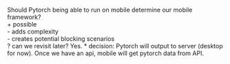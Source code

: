 Should Pytorch being able to run on mobile determine our mobile framework?  
\+ possible  
\- adds complexity  
\- creates potential blocking scenarios  
\? can we revisit later?  Yes.
\* decision: Pytorch will output to server (desktop for now). Once we have an api, mobile will get pytorch data from API.  
